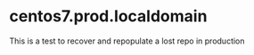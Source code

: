 centos7.prod.localdomain
==========================

This is a test to recover and repopulate a lost repo in production

